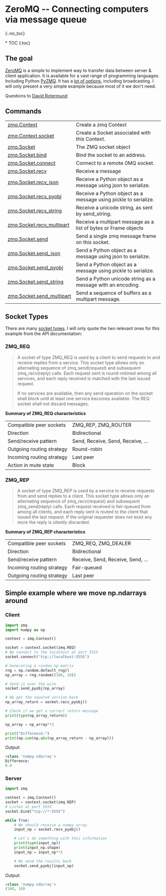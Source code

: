 # ZeroMQ -- Connecting computers via message queue
{:.no_toc}

<nav markdown="1" class="toc-class">
* TOC
{:toc}
</nav>

## The goal

[ZeroMQ](https://zeromq.org/get-started/) is a simple to implement way to transfer data between server & client application. 
It is available for a vast range of programming languages. Including Python [PyZMQ](https://pyzmq.readthedocs.io/en/latest/index.html). 
It has a [lot of options](https://zguide.zeromq.org/), including broadcasting. I will only present a very simple example because most of it we don't need.

Questions to [David Rotermund](mailto:davrot@uni-bremen.de)


## Commands

|||
|---|---|
|[zmq.Context](https://pyzmq.readthedocs.io/en/latest/api/zmq.html#zmq.Context)|	Create a zmq Context|
|[zmq.Context.socket](https://pyzmq.readthedocs.io/en/latest/api/zmq.html#zmq.Context.socket)|	Create a Socket associated with this Context.|
|[zmq.Socket](https://pyzmq.readthedocs.io/en/latest/api/zmq.html#zmq.Socket)|	The ZMQ socket object|
|[zmq.Socket.bind](https://pyzmq.readthedocs.io/en/latest/api/zmq.html#zmq.Socket.bind)|	Bind the socket to an address.|
|[zmq.Socket.connect](https://pyzmq.readthedocs.io/en/latest/api/zmq.html#zmq.Socket.connect)|	Connect to a remote 0MQ socket.|
|[zmq.Socket.recv](https://pyzmq.readthedocs.io/en/latest/api/zmq.html#zmq.Socket.recv)|	Receive a message|
|[zmq.Socket.recv_json](https://pyzmq.readthedocs.io/en/latest/api/zmq.html#zmq.Socket.recv)|	Receive a Python object as a message using json to serialize.|
|[zmq.Socket.recv_pyobj](https://pyzmq.readthedocs.io/en/latest/api/zmq.html#zmq.Socket.recv_pyobj)|	Receive a Python object as a message using pickle to serialize.|
|[zmq.Socket.recv_string](https://pyzmq.readthedocs.io/en/latest/api/zmq.html#zmq.Socket.recv_string)|	Receive a unicode string, as sent by send_string.|
|[zmq.Socket.recv_multipart](https://pyzmq.readthedocs.io/en/latest/api/zmq.html#zmq.Socket.recv_multipart)|	Receive a multipart message as a list of bytes or Frame objects|
|[zmq.Socket.send](https://pyzmq.readthedocs.io/en/latest/api/zmq.html#zmq.Socket.send)|	Send a single zmq message frame on this socket.|
|[zmq.Socket.send_json](https://pyzmq.readthedocs.io/en/latest/api/zmq.html#zmq.Socket.send_json)|	Send a Python object as a message using json to serialize.|
|[zmq.Socket.send_pyobj](https://pyzmq.readthedocs.io/en/latest/api/zmq.html#zmq.Socket.send_pyobj)|	Send a Python object as a message using pickle to serialize.|
|[zmq.Socket.send_string](https://pyzmq.readthedocs.io/en/latest/api/zmq.html#zmq.Socket.send_string)|	Send a Python unicode string as a message with an encoding.|
|[zmq.Socket.send_multipart](https://pyzmq.readthedocs.io/en/latest/api/zmq.html#zmq.Socket.send_multipart)|	Send a sequence of buffers as a multipart message.|

## Socket Types

There are many [socket types](https://libzmq.readthedocs.io/en/latest/zmq_socket.html). I will only quote the two relevant ones for this example from the API documentation:

### ZMQ_REQ

> A socket of type ZMQ_REQ is used by a client to send requests to and receive replies from a service. This socket type allows only an alternating sequence of zmq_send(request) and subsequent zmq_recv(reply) calls. Each request sent is round-robined among all services, and each reply received is matched with the last issued request.
> 
> If no services are available, then any send operation on the socket shall block until at least one service becomes available. The REQ socket shall not discard messages.

**Summary of ZMQ_REQ characteristics**

|||
|---|---|
|Compatible peer sockets|	ZMQ_REP, ZMQ_ROUTER|
|Direction|	Bidirectional|
|Send/receive pattern|	Send, Receive, Send, Receive, …|
|Outgoing routing strategy|	Round-robin|
|Incoming routing strategy|	Last peer|
|Action in mute state|	Block|

### ZMQ_REP

> A socket of type ZMQ_REP is used by a service to receive requests from and send replies to a client. This socket type allows only an alternating sequence of zmq_recv(request) and subsequent zmq_send(reply) calls. Each request received is fair-queued from among all clients, and each reply sent is routed to the client that issued the last request. If the original requester does not exist any more the reply is silently discarded.

**Summary of ZMQ_REP characteristics**

|||
|---|---|
|Compatible peer sockets|	ZMQ_REQ, ZMQ_DEALER|
|Direction|	Bidirectional|
|Send/receive pattern|	Receive, Send, Receive, Send, …|
|Incoming routing strategy|	Fair-queued|
|Outgoing routing strategy|	Last peer|

## Simple example where we move np.ndarrays around

### Client

```python
import zmq
import numpy as np

context = zmq.Context()

socket = context.socket(zmq.REQ)
# We connect to the localhost at port 5555
socket.connect("tcp://localhost:5555")

# Generating a random np matrix
rng = np.random.default_rng()
np_array = rng.random((100, 10))

# Send it over the wire
socket.send_pyobj(np_array)

# We get the squared version back 
np_array_return = socket.recv_pyobj()

# Check if we get a correct return message 
print(type(np_array_return))

np_array = np_array**2

print("Difference:")
print(np.sum(np.abs(np_array_return - np_array)))
```

Output:

```python
<class 'numpy.ndarray'>
Difference:
0.0
```

### Server

```python
import zmq

context = zmq.Context()
socket = context.socket(zmq.REP)
# Listen at port 5555
socket.bind("tcp://*:5555")

while True:
    # We should receive a numpy array
    input_np = socket.recv_pyobj()

    # Let's do something with this information
    print(type(input_np))
    print(input_np.shape)
    input_np = input_np**2

    # We send the results back
    socket.send_pyobj(input_np)
```

Output:

```python
<class 'numpy.ndarray'>
(100, 10)
```



